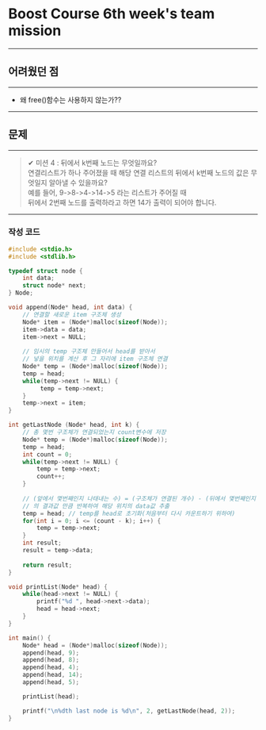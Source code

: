 # Boost Course 6th week's team mission
---
## 어려웠던 점
---
* 왜 free()함수는 사용하지 않는가??  

---
## 문제
---
>✔︎ 미션 4 : 뒤에서 k번째 노드는 무엇일까요?  
>연결리스트가 하나 주어졌을 때 해당 연결 리스트의 뒤에서 k번째 노드의 값은 무엇일지 알아낼 수 있을까요?  
>예를 들어, 9->8->4->14->5 라는 리스트가 주어질 때  
>뒤에서 2번째 노드를 출력하라고 하면 14가 출력이 되어야 합니다. 

---
### 작성 코드
```c
#include <stdio.h>
#include <stdlib.h>

typedef struct node {
    int data;
    struct node* next;
} Node;

void append(Node* head, int data) {
    // 연결할 새로운 item 구조체 생성
    Node* item = (Node*)malloc(sizeof(Node));
    item->data = data;
    item->next = NULL;
    
    // 임시의 temp 구조체 만들어서 head를 받아서
    // 넣을 위치를 계산 후 그 자리에 item 구조체 연결
    Node* temp = (Node*)malloc(sizeof(Node));
    temp = head;
    while(temp->next != NULL) {
         temp = temp->next;
    }
    temp->next = item;
}

int getLastNode (Node* head, int k) {
    // 총 몇번 구조체가 연결되었는지 count변수에 저장
    Node* temp = (Node*)malloc(sizeof(Node));
    temp = head;
    int count = 0;
    while(temp->next != NULL) {
        temp = temp->next;
        count++;
    }
    
    // (앞에서 몇번째인지 나태내는 수) = (구조체가 연결된 개수) - (뒤에서 몇번째인지 나타내는 수)
    // 의 결과값 만큼 반복하여 해당 위치의 data값 추출
    temp = head; // temp를 head로 초기화(처음부터 다시 카운트하기 위하여)
    for(int i = 0; i <= (count - k); i++) {
        temp = temp->next;
    }
    int result;
    result = temp->data;
    
    return result;
}

void printList(Node* head) {
    while(head->next != NULL) {
        printf("%d ", head->next->data);
        head = head->next;
    }
}

int main() {
    Node* head = (Node*)malloc(sizeof(Node));
    append(head, 9);
    append(head, 8);
    append(head, 4);
    append(head, 14);
    append(head, 5);

    printList(head);

    printf("\n%dth last node is %d\n", 2, getLastNode(head, 2));
}
```
